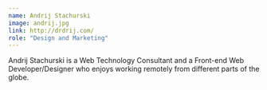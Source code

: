```yaml
---
name: Andrij Stachurski
image: andrij.jpg
link: http://drdrij.com/
role: "Design and Marketing"
---
```

Andrij Stachurski is a Web Technology Consultant and a Front-end Web Developer/Designer who enjoys working remotely from different parts of the globe.